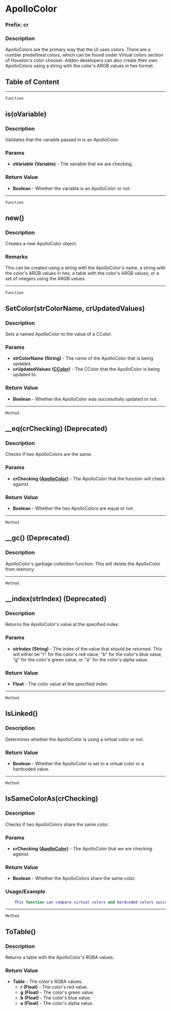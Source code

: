 ApolloColor
===========

### Prefix: cr

### Description

ApolloColors are the primary way that the UI uses colors. There are a
number predefined colors, which can be found under Virtual colors
section of Houston's color chooser. Addon developers can also create
their own ApolloColors using a string with the color's ARGB values in
hex format.

Table of Content
---------------- 

<!-- toc -->

------------------------------------------------------------------------

`Function`

is(oVariable)
-------------

### Description

Validates that the variable passed in is an ApolloColor.

### Params

-   **oVariable** **(Variable)** - The variable that we are checking.

### Return Value

-   **Boolean** - Whether the variable is an ApolloColor or not.

------------------------------------------------------------------------

`Function`

new()
-----

### Description

Creates a new ApolloColor object.

### Remarks

This can be created using a string with the ApolloColor's name, a string
with the color's ARGB values in hex, a table with the color's ARGB
values, or a set of integers using the ARGB values.

------------------------------------------------------------------------

`Function`

SetColor(strColorName, crUpdatedValues)
---------------------------------------

### Description

Sets a named ApolloColor to the value of a CColor.

### Params

-   **strColorName** **(String)** - The name of the ApolloColor that is
    being updated.
-   **crUpdatedValues** **([CColor](../Classes/CColor.md))** - The
    CColor that the ApolloColor is being updated to.

### Return Value

-   **Boolean** - Whether the ApolloColor was successfully updated or
    not.

------------------------------------------------------------------------

`Method`

\_\_eq(crChecking) (Deprecated)
-------------------------------

### Description

Checks if two ApolloColors are the same.

### Params

-   **crChecking** **([ApolloColor](../Classes/ApolloColor.md))** - The
    ApolloColor that the function will check against.

### Return Value

-   **Boolean** - Whether the two ApolloColors are equal or not.

------------------------------------------------------------------------

`Method`

\_\_gc() (Deprecated)
---------------------

### Description

ApolloColor's garbage collection function. This will delete the
ApolloColor from memory.

------------------------------------------------------------------------

`Method`

\_\_index(strIndex) (Deprecated)
--------------------------------

### Description

Returns the ApolloColor's value at the specified index.

### Params

-   **strIndex** **(String)** - The index of the value that should be
    returned. This will either be "r" for the color's red value, "b" for
    the color's blue value, "g" for the color's green value, or "a" for
    the color's alpha value.

### Return Value

-   **Float** - The color value at the specified index.

------------------------------------------------------------------------

`Method`

IsLinked()
----------

### Description

Determines whether the ApolloColor is using a virtual color or not.

### Return Value

-   **Boolean** - Whether the ApolloColor is set to a virtual color or a
    hardcoded value.

------------------------------------------------------------------------

`Method`

IsSameColorAs(crChecking)
-------------------------

### Description

Checks if two ApolloColors share the same color.

### Params

-   **crChecking** **([ApolloColor](../Classes/ApolloColor.md))** - The
    ApolloColor that we are checking against.

### Return Value

-   **Boolean** - Whether the ApolloColors share the same color.

### Usage/Example

```lua
    This function can compare virtual colors and hardcoded colors successfully.
```

------------------------------------------------------------------------

`Method`

ToTable()
---------

### Description

Returns a table with the ApolloColor's RGBA values.

### Return Value

-   **Table** - The color's RGBA values.
    -   **r** **(Float)** - The color's red value.
    -   **g** **(Float)** - The color's green value.
    -   **b** **(Float)** - The color's blue value.
    -   **a** **(Float)** - The color's alpha value.
